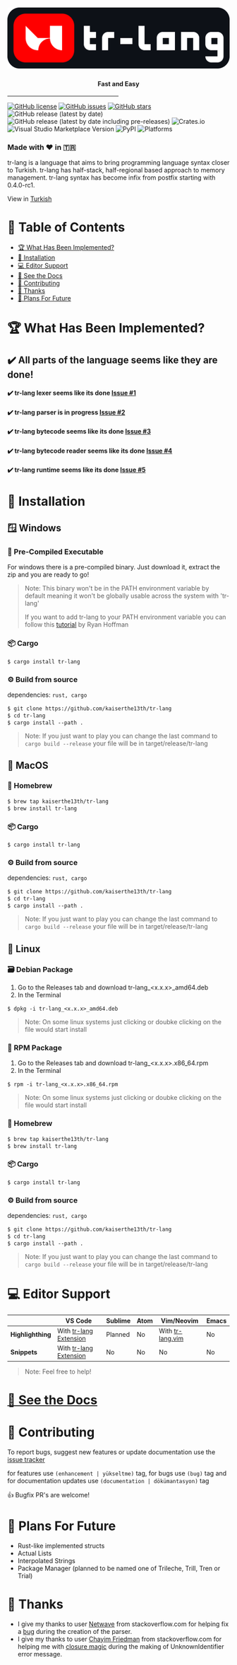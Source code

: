 # ![tr-lang](./img/logo/logo.png)
#### <center>Fast and Easy</center>
<hr style="width: 50%;">

[![GitHub license](https://img.shields.io/github/license/kaiserthe13th/tr-lang)](https://github.com/kaiserthe13th/tr-lang/blob/master/LICENSE)
[![GitHub issues](https://img.shields.io/github/issues/kaiserthe13th/tr-lang)](https://github.com/kaiserthe13th/tr-lang/issues)
[![GitHub stars](https://img.shields.io/github/stars/kaiserthe13th/tr-lang)](https://github.com/kaiserthe13th/tr-lang/stargazers)
![GitHub release (latest by date)](https://img.shields.io/github/v/release/kaiserthe13th/tr-lang?label=latest%20github%20release)
![GitHub release (latest by date including pre-releases)](https://img.shields.io/github/v/release/kaiserthe13th/tr-lang?include_prereleases&label=latest%20github%20prerelease)
![Crates.io](https://img.shields.io/crates/v/tr-lang)
![Visual Studio Marketplace Version](https://img.shields.io/visual-studio-marketplace/v/kaiserthe13th.tr-lang?label=vscode%20extension%20version)
![PyPI](https://img.shields.io/pypi/v/tr-lang-py?label=tr-lang-py)
![Platforms](https://img.shields.io/badge/platform-windows%20%7C%20macos%20%7C%20linux-blue)

### Made with ❤️ in 🇹🇷

tr-lang is a language that aims to bring programming language syntax closer to Turkish.
tr-lang has half-stack, half-regional based approach to memory management.
tr-lang syntax has become infix from postfix starting with 0.4.0-rc1.

View in [Turkish](README-TR.md)

# 🚩 Table of Contents
- [🏆 What Has Been Implemented?](#-what-has-been-implemented)
- [🚀 Installation](#-installation)
- [💻 Editor Support](#-editor-support)
- [📖 See the Docs](#-see-the-docs)
- [🤝 Contributing](#-contributing)
- [📜 Thanks](#-thanks)
- [🔮 Plans For Future](#-plans-for-future)

# 🏆 What Has Been Implemented?

## ✔️ All parts of the language seems like they are done!

#### ✔️ tr-lang lexer seems like its done [Issue #1](https://github.com/kaiserthe13th/tr-lang/issues/1#issue-1027652152)<br>
#### ✔️ tr-lang parser is in progress [Issue #2](https://github.com/kaiserthe13th/tr-lang/issues/2#issue-1027660436)<br>
#### ✔️ tr-lang bytecode seems like its done [Issue #3](https://github.com/kaiserthe13th/tr-lang/issues/3#issue-1027661753)<br>
#### ✔️ tr-lang bytecode reader seems like its done [Issue #4](https://github.com/kaiserthe13th/tr-lang/issues/4#issue-1027663331)<br>
#### ✔️ tr-lang runtime seems like its done [Issue #5](https://github.com/kaiserthe13th/tr-lang/issues/5#issue-1027665033)<br>

# 🚀 Installation

## 🪟 Windows
<!-- // Broken! Does not work!
### 📇 tr-lang_Setup.exe
For windows there is a setup program.
Just download it and run it.
Follow the instructions and you are ready to go!
-->

### 📇 Pre-Compiled Executable
For windows there is a pre-compiled binary.
Just download it, extract the zip and you are ready to go!
> Note: This binary won't be in the PATH environment variable by default
> meaning it won't be globally usable across the system with 'tr-lang'
>
> If you want to add tr-lang to your PATH environment variable you can follow this [tutorial](https://www.architectryan.com/2018/03/17/add-to-the-path-on-windows-10/) by Ryan Hoffman

### 📦 Cargo
```console
$ cargo install tr-lang
```

### ⚙️ Build from source
dependencies: `rust, cargo`

```console
$ git clone https://github.com/kaiserthe13th/tr-lang
$ cd tr-lang
$ cargo install --path .
```
> Note: If you just want to play you can change the last command to `cargo build --release`
> your file will be in target/release/tr-lang

## 🍎 MacOS

### 🍺 Homebrew
```console
$ brew tap kaiserthe13th/tr-lang
$ brew install tr-lang
```

### 📦 Cargo
```console
$ cargo install tr-lang
```

### ⚙️ Build from source
dependencies: `rust, cargo`

```console
$ git clone https://github.com/kaiserthe13th/tr-lang
$ cd tr-lang
$ cargo install --path .
```
> Note: If you just want to play you can change the last command to `cargo build --release`
> your file will be in target/release/tr-lang

## 🐧 Linux

### 🗃️ Debian Package
1. Go to the Releases tab and download tr-lang_<x.x.x>_amd64.deb
2. In the Terminal
```console
$ dpkg -i tr-lang_<x.x.x>_amd64.deb
```
> Note: On some linux systems just clicking or doubke clicking on the file would start install

### 🎩 RPM Package
1. Go to the Releases tab and download tr-lang_<x.x.x>.x86_64.rpm
2. In the Terminal
```console
$ rpm -i tr-lang_<x.x.x>.x86_64.rpm
```
> Note: On some linux systems just clicking or doubke clicking on the file would start install

### 🍺 Homebrew
```console
$ brew tap kaiserthe13th/tr-lang
$ brew install tr-lang
```

### 📦 Cargo
```console
$ cargo install tr-lang
```

### ⚙️ Build from source
dependencies: `rust, cargo`

```console
$ git clone https://github.com/kaiserthe13th/tr-lang
$ cd tr-lang
$ cargo install --path .
```
> Note: If you just want to play you can change the last command to `cargo build --release`
> your file will be in target/release/tr-lang

# 💻 Editor Support
|  | VS Code | Sublime | Atom | Vim/Neovim | Emacs |
|---|---|---|---|---|---|
| **Highlighthing** | With [tr-lang Extension](https://marketplace.visualstudio.com/items?itemName=kaiserthe13th.tr-lang) | Planned | No | With [tr-lang.vim](highlight/editors/vim) | No |
| **Snippets** | With [tr-lang Extension](https://marketplace.visualstudio.com/items?itemName=kaiserthe13th.tr-lang) | No | No | No | No |
> Note: Feel free to help!

# [📖 See the Docs](https://tr-lang-docs.netlify.app/english/)

# 🤝 Contributing
To report bugs, suggest new features or update documentation use the [issue tracker](https://github.com/kaiserthe13th/tr-lang/issues)

for features use <span class="tag">`(enhancement | yükseltme)`</span> tag, for bugs use <span class="tag">`(bug)`</span> tag and for documentation updates use <span class="tag">`(documentation | dökümantasyon)`</span> tag

👍 Bugfix PR's are welcome!

# 🔮 Plans For Future
- Rust-like implemented structs
- Actual Lists
- Interpolated Strings
- Package Manager (planned to be named one of Trileche, Trill, Tren or Trial)

# 📜 Thanks

- I give my thanks to user [Netwave](https://stackoverflow.com/users/1695172/netwave) from stackoverflow.com for helping fix a [bug](https://stackoverflow.com/questions/69635458/pattern-matching-does-not-allow-me-to-change-values/69636181#69636181) during the creation of the parser.
- I give my thanks to user [Chayim Friedman](https://stackoverflow.com/users/7884305/chayim-friedman) from stackoverflow.com for helping me with [closure magic](https://stackoverflow.com/questions/70053866/rust-cloning-hashmapstring-object-without-moving-into-closure-solved) during the making of UnknownIdentifier error message.

